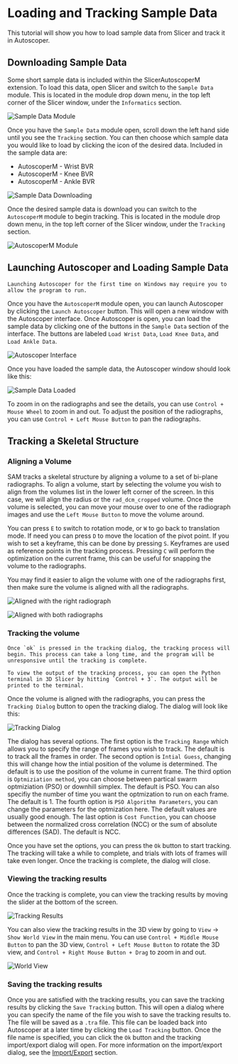 # Loading and Tracking Sample Data

This tutorial will show you how to load sample data from Slicer and track it in Autoscoper.

## Downloading Sample Data

Some short sample data is included within the SlicerAutoscoperM extension. To load this data, open Slicer and switch to the `Sample Data` module. This is located in the module drop down menu, in the top left corner of the Slicer window, under the `Informatics` section.

![Sample Data Module](https://github.com/BrownBiomechanics/Autoscoper/releases/download/docs-resources/tutorial_SampleDataModule.png)

Once you have the `Sample Data` module open, scroll down the left hand side until you see the `Tracking` section. You can then choose which sample data you would like to load by clicking the icon of the desired data.
Included in the sample data are:
* AutoscoperM - Wrist BVR
* AutoscoperM - Knee BVR
* AutoscoperM - Ankle BVR

![Sample Data Downloading](https://github.com/BrownBiomechanics/Autoscoper/releases/download/docs-resources/tutorial_DownloadSampleData.png)

Once the desired sample data is download you can switch to the `AutoscoperM` module to begin tracking. This is located in the module drop down menu, in the top left corner of the Slicer window, under the `Tracking` section.

![AutoscoperM Module](https://github.com/BrownBiomechanics/Autoscoper/releases/download/docs-resources/tutorial_AutoscoperModule.png)

## Launching Autoscoper and Loading Sample Data

```{note}
Launching Autoscoper for the first time on Windows may require you to allow the program to run. 
```

Once you have the `AutoscoperM` module open, you can launch Autoscoper by clicking the `Launch Autoscoper` button. This will open a new window with the Autoscoper interface. Once Autoscoper is open, you can load the sample data by clicking one of the buttons in the `Sample Data` section of the interface. The buttons are labeled `Load Wrist Data`, `Load Knee Data`, and `Load Ankle Data`. 

![Autoscoper Interface](https://github.com/BrownBiomechanics/Autoscoper/releases/download/docs-resources/tutorial_LaunchAndLoad.png)

Once you have loaded the sample data, the Autoscoper window should look like this:

![Sample Data Loaded](https://github.com/BrownBiomechanics/Autoscoper/releases/download/docs-resources/tutorial_SampleLoaded.png)

To zoom in on the radiographs and see the details, you can use `Control + Mouse Wheel` to zoom in and out. To adjust the position of the radiographs, you can use `Control + Left Mouse Button` to pan the radiographs.

## Tracking a Skeletal Structure

### Aligning a Volume

SAM tracks a skeletal structure by aligning a volume to a set of bi-plane radiographs. To align a volume, start by selecting the volume you wish to align from the volumes list in the lower left corner of the screen. In this case, we will align the radius or the `rad_dcm_cropped` volume. Once the volume is selected, you can move your mouse over to one of the radiograph images and use the `Left Mouse Button` to move the volume around.

You can press `E` to switch to rotation mode, or `W` to go back to translation mode. If need you can press `D` to move the location of the pivot point. If you wish to set a keyframe, this can be done by pressing `S`. Keyframes are used as reference points in the tracking process. Pressing `C` will perform the optimization on the current frame, this can be useful for snapping the volume to the radiographs.

You may find it easier to align the volume with one of the radiographs first, then make sure the volume is aligned with all the radiographs.

![Aligned with the right radiograph](https://github.com/BrownBiomechanics/Autoscoper/releases/download/docs-resources/tutorial_AlignedWithRight.png)

![Aligned with both radiographs](https://github.com/BrownBiomechanics/Autoscoper/releases/download/docs-resources/tutorial_AlignedWithBoth.png)

### Tracking the volume

```{warning}
Once `ok` is pressed in the tracking dialog, the tracking process will begin. This process can take a long time, and the program will be unresponsive until the tracking is complete.

To view the output of the tracking process, you can open the Python terminal in 3D Slicer by hitting `Control + 3`. The output will be printed to the terminal.
```

Once the volume is aligned with the radiographs, you can press the `Tracking Dialog` button to open the tracking dialog. The dialog will look like this:

![Tracking Dialog](https://github.com/BrownBiomechanics/Autoscoper/releases/download/docs-resources/tutorial_TrackingDialog.png)

The dialog has several options. The first option is the `Tracking Range` which allows you to specify the range of frames you wish to track. The default is to track all the frames in order. The second option is `Intial Guess`, changing this will change how the intial position of the volume is determined. The default is to use the position of the volume in current frame. The third option is `Optmiziation method`, you can choose between partical swarm optmiziation (PSO) or downhill simplex. The default is PSO. You can also specifiy the number of time you want the optmization to run on each frame. The default is 1. The fourth option is `PSO Algorithm Parameters`, you can change the parameters for the optmization here. The default values are usually good enough. The last option is `Cost Function`, you can choose between the normalized cross correlation (NCC) or the sum of absolute differences (SAD). The default is NCC.

Once you have set the options, you can press the `Ok` button to start tracking. The tracking will take a while to complete, and trials with lots of frames will take even longer. Once the tracking is complete, the dialog will close.

### Viewing the tracking results

Once the tracking is complete, you can view the tracking results by moving the slider at the bottom of the screen.

![Tracking Results](https://github.com/BrownBiomechanics/Autoscoper/releases/download/docs-resources/tutorial_tracked.gif)

You can also view the tracking results in the 3D view by going to `View` -> `Show World View` in the main menu. You can use `Control + Middle Mouse Button` to pan the 3D view, `Control + Left Mouse Button` to rotate the 3D view, and `Control + Right Mouse Button + Drag` to zoom in and out.

![World View](https://github.com/BrownBiomechanics/Autoscoper/releases/download/docs-resources/tutorial_WorldView.png)

### Saving the tracking results

Once you are satisfied with the tracking results, you can save the tracking results by clicking the `Save Tracking` button. This will open a dialog where you can specify the name of the file you wish to save the tracking results to. The file will be saved as a `.tra` file. This file can be loaded back into Autoscoper at a later time by clicking the `Load Tracking` button. Once the file name is specified, you can click the `Ok` button and the tracking import/export dialog will open. For more information on the import/export dialog, see the [Import/Export](../user-interface.md#import-export-tracking-options) section.
